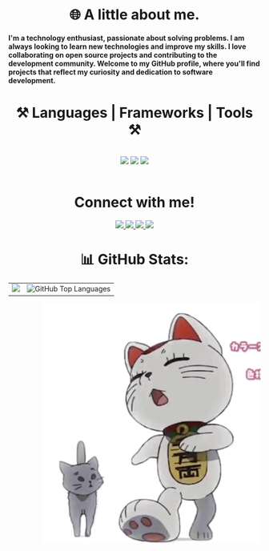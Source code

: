 <h1 align="center"> 🌐 A little about me.</h1>

<h4>I'm a technology enthusiast, passionate about solving problems. I am always looking to learn new technologies and improve my skills. I love collaborating on open source projects and contributing to the development community. Welcome to my GitHub profile, where you'll find projects that reflect my curiosity and dedication to software development.</h4>

<h1 align="center">⚒️ Languages | Frameworks | Tools ⚒️</h1>
<br/>
<div align="center">
    <img src="https://skillicons.dev/icons?i=javascript,ts,nodejs" />
    <img src="https://skillicons.dev/icons?i=nextjs,react,vite" />
    <img src="https://skillicons.dev/icons?i=docker" />
</div>

<br/>


<div align="center"> 
 <h1>Connect with me!</h1>
   <a href="https://wa.link/osr8cz">
   <img src="https://img.shields.io/badge/WhatsApp-25D366?style=for-the-badge&logo=whatsapp&logoColor=white" target="_blank" /> 
  </a>
  <a href="mailto:nielvitorba@gmai.com">
    <img src="https://img.shields.io/badge/Gmail-333333?style=for-the-badge&logo=gmail&logoColor=red" />
  </a>
  <a href="https://www.linkedin.com/in/nielassis" target="_blank">
    <img src="https://img.shields.io/badge/LinkedIn-0077B5?style=for-the-badge&logo=linkedin&logoColor=white" target="_blank" />
  </a>
  <a href="https://nielassis.netlify.app" target="_blank">
     <img src="https://img.shields.io/badge/Portfolio-FF5722?style=for-the-badge&logo=todoist&logoColor=white" target="_blank" /> 
  </a>
</div>

<div align="center">

  # 📊 GitHub Stats:

  <table>
    <tr>
      <td>
     <img src="https://streak-stats.demolab.com?user=nielassis&theme=dark"/>
      </td>
      </td>
      <td>
        <img src="https://github-readme-stats.vercel.app/api/top-langs/?username=nielassis&theme=dark&hide_border=false&include_all_commits=false&count_private=false&layout=compact" alt="GitHub Top Languages"/>
      </td>
    </tr>
  </table>
</div>

<div align="right">
 <img src="dandadan-turbo-granny-cat-and-pet-kitten-walking-dandadan-turbo-granny-walking-with-pet-kitten-ezgif.com-gif-maker.gif"/>
</div>
